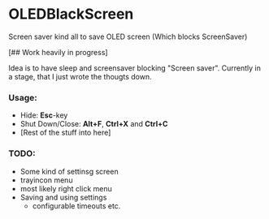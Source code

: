 # OLEDBlackScreen
Screen saver kind all to save OLED screen (Which blocks ScreenSaver)

[## Work heavily in progress]

Idea is to have sleep and screensaver blocking "Screen saver". Currently in a stage, that I just wrote the thougts down.

### Usage:
  - Hide: **Esc**-key
  - Shut Down/Close: **Alt+F**, **Ctrl+X** and **Ctrl+C**
  - [Rest of the stuff into here]

### TODO:
- Some kind of settinsg screen
- trayincon menu
- most likely right click menu
- Saving and using settings
  - configurable timeouts etc.
